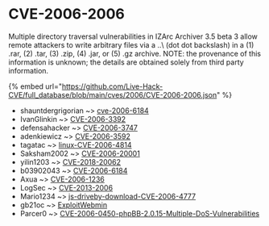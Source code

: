 # CVE-2006-2006

Multiple directory traversal vulnerabilities in IZArc Archiver 3.5 beta 3 allow remote attackers to write arbitrary files via a ..\ (dot dot backslash) in a (1) .rar, (2) .tar, (3) .zip, (4) .jar, or (5) .gz archive.  NOTE: the provenance of this information is unknown; the details are obtained solely from third party information.

{% embed url="https://github.com/Live-Hack-CVE/full_database/blob/main/cves/2006/CVE-2006-2006.json" %}


* shauntdergrigorian ~> [cve-2006-6184](https://zeste.alice-snow.ru/2006/database/cve-2006-2006/cve-2006-6184-shauntdergrigorian)
* IvanGlinkin ~> [CVE-2006-3392](https://zeste.alice-snow.ru/2006/database/cve-2006-2006/cve-2006-3392-ivanglinkin)
* defensahacker ~> [CVE-2006-3747](https://zeste.alice-snow.ru/2006/database/cve-2006-2006/cve-2006-3747-defensahacker)
* adenkiewicz ~> [CVE-2006-3592](https://zeste.alice-snow.ru/2006/database/cve-2006-2006/cve-2006-3592-adenkiewicz)
* tagatac ~> [linux-CVE-2006-4814](https://zeste.alice-snow.ru/2006/database/cve-2006-2006/linux-cve-2006-4814-tagatac)
* Saksham2002 ~> [CVE-2006-20001](https://zeste.alice-snow.ru/2006/database/cve-2006-2006/cve-2006-20001-saksham2002)
* yilin1203 ~> [CVE-2018-20062](https://zeste.alice-snow.ru/2006/database/cve-2006-2006/cve-2018-20062-yilin1203)
* b03902043 ~> [CVE-2006-6184](https://zeste.alice-snow.ru/2006/database/cve-2006-2006/cve-2006-6184-b03902043)
* Axua ~> [CVE-2006-1236](https://zeste.alice-snow.ru/2006/database/cve-2006-2006/cve-2006-1236-axua)
* LogSec ~> [CVE-2013-2006](https://zeste.alice-snow.ru/2006/database/cve-2006-2006/cve-2013-2006-logsec)
* Mario1234 ~> [js-driveby-download-CVE-2006-4777](https://zeste.alice-snow.ru/2006/database/cve-2006-2006/js-driveby-download-cve-2006-4777-mario1234)
* gb21oc ~> [ExploitWebmin](https://zeste.alice-snow.ru/2006/database/cve-2006-2006/exploitwebmin-gb21oc)
* Parcer0 ~> [CVE-2006-0450-phpBB-2.0.15-Multiple-DoS-Vulnerabilities](https://zeste.alice-snow.ru/2006/database/cve-2006-2006/cve-2006-0450-phpbb-2.0.15-multiple-dos-vulnerabilities-parcer0)